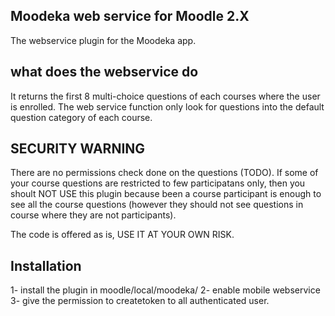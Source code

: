 Moodeka web service for Moodle 2.X
------------------------------------------

The webservice plugin for the Moodeka app.

what does the webservice do
---------------------------
It returns the first 8 multi-choice questions of each courses where the user is enrolled. The web service function only look for questions into the default question category of each course.

SECURITY WARNING
----------------
There are no permissions check done on the questions (TODO). If some of your course questions are restricted to few participatans only, then you shoult NOT USE this plugin because been a course participant is enough to see all the course questions (however they should not see questions in course where they are not participants).

The code is offered as is, USE IT AT YOUR OWN RISK.

Installation
------------
1- install the plugin in moodle/local/moodeka/
2- enable mobile webservice
3- give the permission to createtoken to all authenticated user.
